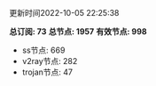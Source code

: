 更新时间2022-10-05 22:25:38

**总订阅: 73**
**总节点: 1957**
**有效节点: 998**
- ss节点: 669
- v2ray节点: 282
- trojan节点: 47
